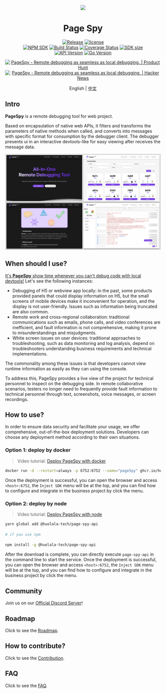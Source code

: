 [page-spy]: https://github.com/HuolalaTech/page-spy.git 'page-spy'
[license-img]: https://img.shields.io/github/license/HuolalaTech/page-spy-web?label=License
[license-url]: https://github.com/HuolalaTech/page-spy-web/blob/main/LICENSE
[release-img]: https://img.shields.io/github/package-json/v/HuolalaTech/page-spy-web/release?label=Release
[release-url]: https://github.com/HuolalaTech/page-spy-web/blob/release/package.json
[download-img]: https://img.shields.io/npm/dw/%40huolala-tech/page-spy-api
[download-url]: https://www.npmjs.com/package/@huolala-tech/page-spy-api
[sdk-ver-img]: https://img.shields.io/npm/v/@huolala-tech/page-spy?label=SDK%20version
[sdk-ver-url]: https://npmjs.com/package/@huolala-tech/page-spy
[sdk-build-img]: https://img.shields.io/github/actions/workflow/status/HuolalaTech/page-spy/coveralls.yml?logo=github&label=build
[sdk-build-url]: https://github.com/HuolalaTech/page-spy/actions/workflows/coveralls.yml
[sdk-coveralls-img]: https://img.shields.io/coverallsCoverage/github/HuolalaTech/page-spy?label=coverage
[sdk-coveralls-url]: https://coveralls.io/github/HuolalaTech/page-spy?branch=main
[sdk-min-img]: https://img.shields.io/bundlephobia/min/@huolala-tech/page-spy?label=minfied%20size
[sdk-min-url]: https://unpkg.com/browse/@huolala-tech/page-spy/dist/index.min.js
[api-ver-img]: https://img.shields.io/github/v/tag/HuolalaTech/page-spy-api?label=API%20version
[api-ver-url]: https://github.com/HuolalaTech/page-spy-api/tags
[api-go-img]: https://img.shields.io/github/go-mod/go-version/HuolalaTech/page-spy-api?label=go
[api-go-url]: https://github.com/HuolalaTech/page-spy-api/blob/master/go.mod
[telegram-img]: https://img.shields.io/badge/Join-Telegram-blue?logo=telegram
[telegram-url]: https://t.me/pagespy

<div align="center">
  <img src="./logo.svg" height="100" />

  <h1>Page Spy</h1>

[![Release][release-img]][release-url]
[![license][license-img]][license-url] <br />
[![NPM SDK][sdk-ver-img]][sdk-ver-url]
[![Build Status][sdk-build-img]][sdk-build-url]
[![Coverage Status][sdk-coveralls-img]][sdk-coveralls-url]
[![SDK size][sdk-min-img]][sdk-min-url] <br />
[![API Version][api-ver-img]][api-ver-url]
[![Go Version][api-go-img]][api-go-url]

<a href="https://www.producthunt.com/posts/pagespy?utm_source=badge-featured&utm_medium=badge&utm_souce=badge-pagespy" target="_blank"><img src="https://api.producthunt.com/widgets/embed-image/v1/featured.svg?post_id=429852&theme=light" alt="PageSpy - Remote&#0032;debugging&#0032;as&#0032;seamless&#0032;as&#0032;local&#0032;debugging&#0046; | Product Hunt" height="36" /></a> <a href="https://news.ycombinator.com/item?id=38679798" target="_blank"><img src="https://hackernews-badge.vercel.app/api?id=38679798" alt="PageSpy - Remote&#0032;debugging&#0032;as&#0032;seamless&#0032;as&#0032;local&#0032;debugging&#0046; | Hacker News" height="36" /></a>

English | [中文](./README_ZH.md)

</div>

## Intro

**PageSpy** is a remote debugging tool for web project.

Based on encapsulation of native web APIs, it filters and transforms the parameters of native methods when called, and converts into messages with specific format for consumption by the debugger client. The debugger presents ui in an interactive devtools-like for easy viewing after receives the message data.

![Home](./.github/assets/dashboard-en.png)

## When should I use?

<u>It's **PageSpy** show time whenever you can't debug code with local devtools!</u> Let's see the following instances:

- Debugging of H5 or webview app locally: in the past, some products provided panels that could display information on H5, but the small screens of mobile devices make it inconvenient for operation, and the display is not user-friendly. Issues such as information being truncated are also common.
- Remote work and cross-regional collaboration: traditional communications such as emails, phone calls, and video conferences are inefficient, and fault information is not comprehensive, making it prone to misunderstandings and misjudgments.
- White screen issues on user devices: traditional approaches to troubleshooting, such as data monitoring and log analysis, depend on troubleshooters understanding business requirements and technical implementations.

The commonality among these issues is that developers cannot view runtime information as easily as they can using the console.

To address this, PageSpy provides a live view of the project for technical personnel to inspect on the debugging side. In remote collaborative scenarios, testers no longer need to frequently provide fault information to technical personnel through text, screenshots, voice messages, or screen recordings.

## How to use?

In order to ensure data security and facilitate your usage, we offer comprehensive, out-of-the-box deployment solutions. Developers can choose any deployment method according to their own situations.

### Option 1: deploy by docker

> Video tutorial: [Deploy PageSpy with docker](https://youtu.be/LttXrBbVqbI?si=AvcI9Fr1YdmyTCD1)

```bash
docker run -d --restart=always -p 6752:6752 --name="pageSpy" ghcr.io/huolalatech/page-spy-web:release
```

Once the deployment is successful, you can open the browser and access `<host>:6752`, the `Inject SDK` menu will be at the top, and you can find how to configure and integrate in the business project by click the menu.

### Option 2: deploy by node

> Video tutorial: [Deploy PageSpy with node](https://youtu.be/Xf7S6TPbYd0?si=J4vc_A-8AekCesUf)

```bash
yarn global add @huolala-tech/page-spy-api

# if you use npm

npm install -g @huolala-tech/page-spy-api
```

After the download is complete, you can directly execute `page-spy-api` in the command line to start the service. Once the deployment is successful, you can open the browser and access `<host>:6752`, the `Inject SDK` menu will be at the top, and you can find how to configure and integrate in the business project by click the menu.

## Community

Join us on our [Official Discord Server](https://discord.gg/ZVSNpDHY)!

## Roadmap

Click to see the [Roadmap](https://github.com/orgs/HuolalaTech/projects/1).

## How to contribute?

Click to see the [Contribution](./CONTRIBUTING_EN.md).

## FAQ

Click to see the [FAQ](https://github.com/HuolalaTech/page-spy-web/wiki/faq).
